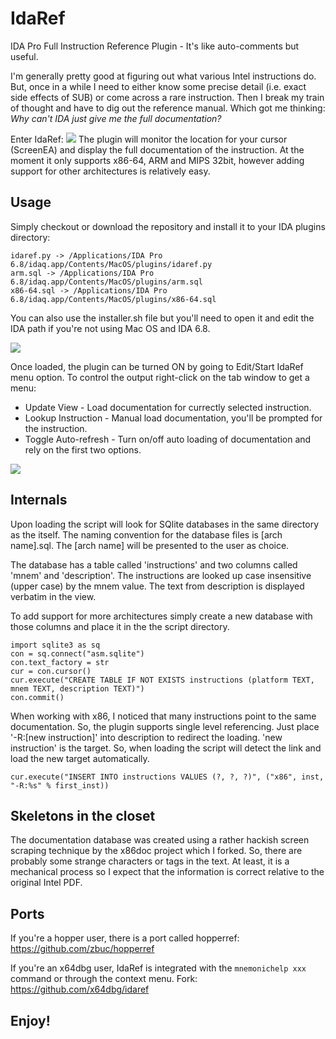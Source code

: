 IdaRef
======
IDA Pro Full Instruction Reference Plugin - It's like auto-comments but useful.

I'm generally pretty good at figuring out what various Intel instructions do.
But, once in a while I need to either know some precise detail (i.e. exact 
side effects of SUB) or come across a rare instruction. Then I break my train
of thought and have to dig out the reference manual. Which got me thinking: 
<i>Why can't IDA just give me the full documentation?</i>

Enter IdaRef:
![](./screenshot/idaref.png)
The plugin will monitor the location for your cursor (ScreenEA) and display the full
documentation of the instruction. At the moment it only supports x86-64, ARM and MIPS 32bit, 
however adding support for other architectures is relatively easy.

Usage
-----
Simply checkout or download the repository and install it to your IDA plugins directory:

    idaref.py -> /Applications/IDA Pro 6.8/idaq.app/Contents/MacOS/plugins/idaref.py
    arm.sql -> /Applications/IDA Pro 6.8/idaq.app/Contents/MacOS/plugins/arm.sql
    x86-64.sql -> /Applications/IDA Pro 6.8/idaq.app/Contents/MacOS/plugins/x86-64.sql

You can also use the installer.sh file but you'll need to open it and edit the IDA path 
if you're not using Mac OS and IDA 6.8.

![](./screenshot/idaref_start.png)

Once loaded, the plugin can be turned ON by going to Edit/Start IdaRef menu option. To 
control the output right-click on the tab window to get a menu:

* Update View - Load documentation for currectly selected instruction.
* Lookup Instruction - Manual load documentation, you'll be prompted for the instruction.
* Toggle Auto-refresh - Turn on/off auto loading of documentation and rely on the first two options.

![](./screenshot/idaref_menu.png)
    
Internals
---------
Upon loading the script will look for SQlite databases in the same directory as the 
itself. The naming convention for the database files is [arch name].sql. The 
[arch name] will be presented to the user as choice.

The database has a table called 'instructions' and two columns called 'mnem' and
'description'. The instructions are looked up case insensitive (upper case) by the
mnem value. The text from description is displayed verbatim in the view.

To add support for more architectures simply create a new database with those
columns and place it in the the script directory.

    import sqlite3 as sq
    con = sq.connect("asm.sqlite")
    con.text_factory = str
    cur = con.cursor()
    cur.execute("CREATE TABLE IF NOT EXISTS instructions (platform TEXT, mnem TEXT, description TEXT)")
    con.commit()
    
When working with x86, I noticed that many instructions point to the same documentation.
So, the plugin supports single level referencing. Just place '-R:[new instruction]' into
description to redirect the loading. 'new instruction' is the target. So, when loading 
the script will detect the link and load the new target automatically.

    cur.execute("INSERT INTO instructions VALUES (?, ?, ?)", ("x86", inst, "-R:%s" % first_inst))
    
Skeletons in the closet
-----------------------
The documentation database was created using a rather hackish screen scraping
technique by the x86doc project which I forked. So, there are probably some 
strange characters or tags in the text. At least, it is a mechanical process
so I expect that the information is correct relative to the original Intel PDF.

Ports
-----
If you're a hopper user, there is a port called hopperref: https://github.com/zbuc/hopperref

If you're an x64dbg user, IdaRef is integrated with the `mnemonichelp xxx` command or through the context menu. Fork: https://github.com/x64dbg/idaref

Enjoy!
------
